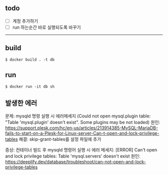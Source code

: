 ## todo
- [ ] 계정 추가하기
- [ ] run 하는순간 바로 실행되도록 바꾸기

---

## build
```
$ docker build . -t db
```

## run
```
$ docker run -it db sh
```

## 발생한 에러

문제: mysqld 명령 실행 시 에러메세지 (Could not open mysql.plugin table: "Table 'mysql.plugin' doesn't exist". Some plugins may be not loaded)
원인: https://support.plesk.com/hc/en-us/articles/213914385-MySQL-MariaDB-fails-to-start-on-a-Plesk-for-Linux-server-Can-t-open-and-lock-privilege-tables
해결: skip-grant-tables를 설정 파일에 추가

증상: 컨테이너 빌드 후 mysqld 명령어 실행 시 에러
메세지: [ERROR] Can't open and lock privilege tables: Table 'mysql.servers' doesn't exist
원인: https://deeplify.dev/database/troubleshoot/can-not-open-and-lock-privilege-tables